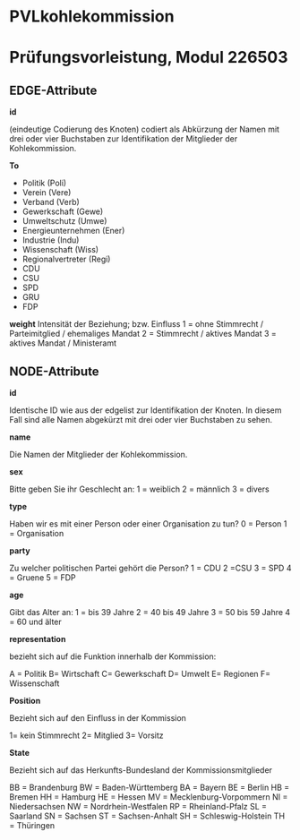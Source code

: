 # PVLkohlekommission
# Prüfungsvorleistung, Modul 226503 
## EDGE-Attribute
**id**

(eindeutige Codierung des Knoten)
codiert als Abkürzung der Namen mit drei oder vier Buchstaben zur Identifikation der Mitglieder der Kohlekommission. 

**To**  
- Politik (Poli)
- Verein (Vere)
- Verband (Verb)
- Gewerkschaft (Gewe)
- Umweltschutz (Umwe)
- Energieunternehmen (Ener)
- Industrie (Indu)
- Wissenschaft (Wiss)
- Regionalvertreter (Regi)
- CDU
- CSU
- SPD
- GRU
- FDP

**weight**
Intensität der Beziehung; bzw. Einfluss 
1 = ohne Stimmrecht / Parteimitglied / ehemaliges Mandat 
2 = Stimmrecht / aktives Mandat
3 = aktives Mandat / Ministeramt 

## NODE-Attribute
**id** 

Identische ID wie aus der edgelist zur Identifikation der Knoten. In diesem Fall sind alle Namen abgekürzt mit drei oder vier Buchstaben zu sehen.

**name**

Die Namen der Mitglieder der Kohlekommission. 

**sex**

Bitte geben Sie ihr Geschlecht an:
1 = weiblich
2 = männlich
3 = divers

**type**

Haben wir es mit einer Person oder einer Organisation zu tun?
0 = Person
1 = Organisation

**party**

Zu welcher politischen Partei gehört die Person?
1 = CDU
2 =CSU
3 = SPD
4 = Gruene
5 = FDP

**age**

Gibt das Alter an:
1 = bis 39 Jahre
2 = 40 bis 49 Jahre
3 = 50 bis 59 Jahre
4 = 60 und älter

**representation**

bezieht sich auf die Funktion innerhalb der Kommission: 

A = Politik 
B= Wirtschaft 
C= Gewerkschaft
D= Umwelt
E= Regionen
F= Wissenschaft

**Position**

Bezieht sich auf den Einfluss in der Kommission 

1= kein Stimmrecht
2= Mitglied
3= Vorsitz

**State**

Bezieht sich auf das Herkunfts-Bundesland der Kommissionsmitglieder 

BB = Brandenburg
BW = Baden-Württemberg
BA = Bayern
BE = Berlin
HB = Bremen
HH = Hamburg
HE = Hessen
MV = Mecklenburg-Vorpommern
NI = Niedersachsen
NW = Nordrhein-Westfalen
RP = Rheinland-Pfalz
SL = Saarland
SN = Sachsen
ST = Sachsen-Anhalt
SH = Schleswig-Holstein
TH = Thüringen
